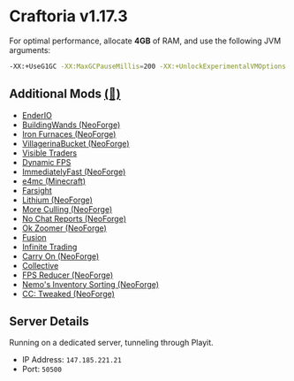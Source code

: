 # Craftoria v1.17.3
For optimal performance, allocate **4GB** of RAM, and use the following JVM arguments:

```bash
-XX:+UseG1GC -XX:MaxGCPauseMillis=200 -XX:+UnlockExperimentalVMOptions -XX:+OptimizeStringConcat -XX:+UseStringDeduplication -Dfml.ignoreInvalidMinecraftCertificates=true -Dfml.ignorePatchDiscrepancies=true
```

## Additional Mods [(🔗)](Craftoria/mods.7z)
- [EnderIO](https://www.curseforge.com/minecraft/mc-mods/ender-io)
- [BuildingWands (NeoForge)](https://www.curseforge.com/minecraft/mc-mods/building-wands)
- [Iron Furnaces (NeoForge)](https://www.curseforge.com/minecraft/mc-mods/iron-furnaces)
- [VillagerinaBucket (NeoForge)](https://www.curseforge.com/minecraft/mc-mods/villager-in-a-bucket)
- [Visible Traders](https://www.curseforge.com/minecraft/mc-mods/visible-traders)
- [Dynamic FPS](https://www.curseforge.com/minecraft/mc-mods/dynamic-fps)
- [ImmediatelyFast (NeoForge)](https://www.curseforge.com/minecraft/mc-mods/immediatelyfast)
- [e4mc (Minecraft)](https://www.curseforge.com/minecraft/mc-mods/e4mc)
- [Farsight](https://www.curseforge.com/minecraft/mc-mods/farsight)
- [Lithium (NeoForge)](https://www.curseforge.com/minecraft/mc-mods/lithium)
- [More Culling (NeoForge)](https://www.curseforge.com/minecraft/mc-mods/moreculling)
- [No Chat Reports (NeoForge)](https://www.curseforge.com/minecraft/mc-mods/no-chat-reports)
- [Ok Zoomer (NeoForge)](https://www.curseforge.com/minecraft/mc-mods/ok-zoomer)
- [Fusion](https://www.curseforge.com/minecraft/mc-mods/fusion)
- [Infinite Trading](https://www.curseforge.com/minecraft/mc-mods/infinite-trading)
- [Carry On (NeoForge)](https://www.curseforge.com/minecraft/mc-mods/carry-on)
- [Collective](https://www.curseforge.com/minecraft/mc-mods/collective)
- [FPS Reducer (NeoForge)](https://www.curseforge.com/minecraft/mc-mods/fps-reducer)
- [Nemo's Inventory Sorting (NeoForge)](https://www.curseforge.com/minecraft/mc-mods/nemos-inventory-sorting)
- [CC: Tweaked (NeoForge)](https://www.curseforge.com/minecraft/mc-mods/cc-tweaked)

## Server Details
Running on a dedicated server, tunneling through Playit.
- IP Address: `147.185.221.21`
- Port: `50500`
